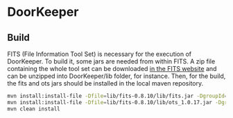DoorKeeper
=========


Build
-----

FITS (File Information Tool Set) is necessary for the execution of DoorKeeper. To build it, some jars are needed from within FITS.
A zip file containing the whole tool set can be downloaded [in the FITS website](http://projects.iq.harvard.edu/fits/downloads) and can be unzipped into DoorKeeper/lib folder, for instance.
Then, for the build, the fits and ots jars should be installed in the local maven repository.

```sh
mvn install:install-file -Dfile=lib/fits-0.8.10/lib/fits.jar -DgroupId=edu.harvard.hul.ois -DartifactId=fits -Dversion=0.8.10 -Dpackaging=jar
mvn install:install-file -Dfile=lib/fits-0.8.10/lib/ots_1.0.17.jar -DgroupId=edu.harvard.hul.ois -DartifactId=ots -Dversion=1.0.17 -Dpackaging=jar
mvn clean install
```
